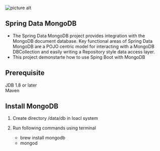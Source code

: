 ![picture alt](https://media.licdn.com/media-proxy/ext?w=800&h=800&hash=QfORdwcCK4sQTXz4hhCFR3fjUgk%3D&ora=1%2CaFBCTXdkRmpGL2lvQUFBPQ%2CxAVta5g-0R6nlh8Tw1It6a2FowGz60oIQY_PTWn8CnL_5aaEFXbrCKaqPbvO9l1VAl5C2GUtLq3sGWO9R47vdMy6P7Mo1saycY2nbhUPZxcJ0zkf04NraUlr5cujWLmhNXcegLgMPX_7JeTrYkY-TDFq9r2tKL3iLXo8zACgYIrIP_wWC4FG5IxC2glvt5r1IuRn5dlP7DB6_Xi36w "Title is optional")

## **Spring Data MongoDB** ##

* The Spring Data MongoDB project provides integration with the MongoDB document database. Key functional areas of Spring Data MongoDB are a POJO centric model for interacting with a MongoDB DBCollection and easily writing a Repository style data access layer.
* This project demonstarte how to use Sping Boot with MongoDB

## **Prerequisite** ##

JDB 1.8 or later<br/> 
Maven 



## **Install MongoDB** ##

1. Create directory /data/db in loacl system<br/>  
2. Run following commands using terminal<br/>  

    * brew install mongodb<br/>  
    * mongod



